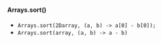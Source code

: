 #### Arrays.sort()

* `Arrays.sort(2Darray, (a, b) -> a[0] - b[0]);`
* `Arrays.sort(array, (a, b) -> a - b)`